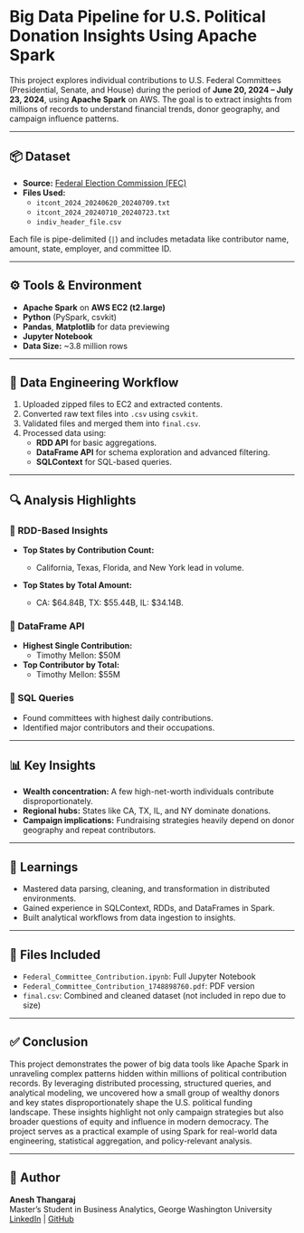 
# Big Data Pipeline for U.S. Political Donation Insights Using Apache Spark

This project explores individual contributions to U.S. Federal Committees (Presidential, Senate, and House) during the period of **June 20, 2024 – July 23, 2024**, using **Apache Spark** on AWS. The goal is to extract insights from millions of records to understand financial trends, donor geography, and campaign influence patterns.

---

## 📦 Dataset
- **Source:** [Federal Election Commission (FEC)](https://www.fec.gov/data/browse-data/?tab=bulk-data)
- **Files Used:**
  - `itcont_2024_20240620_20240709.txt`
  - `itcont_2024_20240710_20240723.txt`
  - `indiv_header_file.csv`

Each file is pipe-delimited (`|`) and includes metadata like contributor name, amount, state, employer, and committee ID.

---

## ⚙️ Tools & Environment
- **Apache Spark** on **AWS EC2 (t2.large)**  
- **Python** (PySpark, csvkit)
- **Pandas**, **Matplotlib** for data previewing
- **Jupyter Notebook**
- **Data Size:** ~3.8 million rows

---

## 🧪 Data Engineering Workflow
1. Uploaded zipped files to EC2 and extracted contents.
2. Converted raw text files into `.csv` using `csvkit`.
3. Validated files and merged them into `final.csv`.
4. Processed data using:
   - **RDD API** for basic aggregations.
   - **DataFrame API** for schema exploration and advanced filtering.
   - **SQLContext** for SQL-based queries.

---

## 🔍 Analysis Highlights

### 🔹 RDD-Based Insights
- **Top States by Contribution Count:**  
  - California, Texas, Florida, and New York lead in volume.

- **Top States by Total Amount:**  
  - CA: \$64.84B, TX: \$55.44B, IL: \$34.14B.

### 🔹 DataFrame API
- **Highest Single Contribution:**  
  - Timothy Mellon: \$50M
- **Top Contributor by Total:**  
  - Timothy Mellon: \$55M

### 🔹 SQL Queries
- Found committees with highest daily contributions.
- Identified major contributors and their occupations.

---

## 📊 Key Insights
- **Wealth concentration:** A few high-net-worth individuals contribute disproportionately.
- **Regional hubs:** States like CA, TX, IL, and NY dominate donations.
- **Campaign implications:** Fundraising strategies heavily depend on donor geography and repeat contributors.

---

## 🧠 Learnings
- Mastered data parsing, cleaning, and transformation in distributed environments.
- Gained experience in SQLContext, RDDs, and DataFrames in Spark.
- Built analytical workflows from data ingestion to insights.

---

## 📁 Files Included
- `Federal_Committee_Contribution.ipynb`: Full Jupyter Notebook
- `Federal_Committee_Contribution_1748898760.pdf`: PDF version
- `final.csv`: Combined and cleaned dataset (not included in repo due to size)

---

## ✅ Conclusion

This project demonstrates the power of big data tools like Apache Spark in unraveling complex patterns hidden within millions of political contribution records. By leveraging distributed processing, structured queries, and analytical modeling, we uncovered how a small group of wealthy donors and key states disproportionately shape the U.S. political funding landscape. These insights highlight not only campaign strategies but also broader questions of equity and influence in modern democracy. The project serves as a practical example of using Spark for real-world data engineering, statistical aggregation, and policy-relevant analysis.

---

## 👤 Author
**Anesh Thangaraj**  
Master’s Student in Business Analytics, George Washington University  
[LinkedIn](https://www.linkedin.com/in/anesh-t/) | [GitHub](https://github.com/anesh-t)
